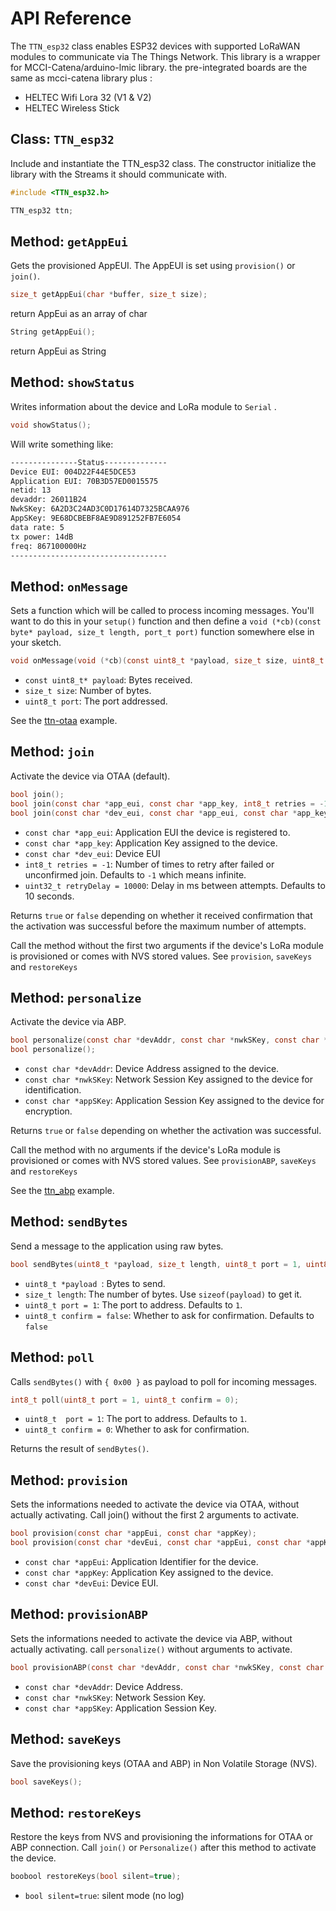 # API Reference

The `TTN_esp32` class enables ESP32 devices with supported LoRaWAN modules to communicate via The Things Network. This library is a wrapper for MCCI-Catena/arduino-lmic library.  the pre-integrated boards are the same as mcci-catena library plus :
 
 - HELTEC Wifi Lora 32 (V1 & V2)
 - HELTEC Wireless Stick

## Class: `TTN_esp32`

Include and instantiate the TTN_esp32 class. The constructor initialize the library with the Streams it should communicate with. 

```c
#include <TTN_esp32.h>

TTN_esp32 ttn;
```

## Method: `getAppEui`

Gets the provisioned AppEUI. The AppEUI is set using `provision()` or `join()`.

```c
size_t getAppEui(char *buffer, size_t size);
```
return AppEui as an array of char
```c
String getAppEui();
```
return AppEui as String
## Method: `showStatus`

Writes information about the device and LoRa module to `Serial` .

```c
void showStatus();
```

Will write something like:

```bash
---------------Status--------------
Device EUI: 004D22F44E5DCE53
Application EUI: 70B3D57ED0015575
netid: 13
devaddr: 26011B24
NwkSKey: 6A2D3C24AD3C0D17614D7325BCAA976
AppSKey: 9E68DCBEBF8AE9D891252FB7E6054
data rate: 5
tx power: 14dB
freq: 867100000Hz
-----------------------------------
```

## Method: `onMessage`

Sets a function which will be called to process incoming messages. You'll want to do this in your `setup()` function and then define a `void (*cb)(const byte* payload, size_t length, port_t port)` function somewhere else in your sketch.

```c
void onMessage(void (*cb)(const uint8_t *payload, size_t size, uint8_t port));
```

- `const uint8_t* payload`: Bytes received.
- `size_t size`: Number of bytes.
- `uint8_t port`: The port addressed.

See the [ttn-otaa](https://github.com/rgot-org/TheThingsNetwork_esp32/blob/master/examples/ttn-otaa/ttn-otaa.ino) example.

## Method: `join`

Activate the device via OTAA (default).

```c
bool join();
bool join(const char *app_eui, const char *app_key, int8_t retries = -1, uint32_t retryDelay = 10000);
bool join(const char *dev_eui, const char *app_eui, const char *app_key, int8_t retries = -1, uint32_t retryDelay = 10000);
```

- `const char *app_eui`: Application EUI the device is registered to.
- `const char *app_key`: Application Key assigned to the device.
- `const char *dev_eui`: Device EUI 
- `int8_t retries = -1`: Number of times to retry after failed or unconfirmed join. Defaults to `-1` which means infinite.
- `uint32_t retryDelay = 10000`: Delay in ms between attempts. Defaults to 10 seconds.

Returns `true` or `false` depending on whether it received confirmation that the activation was successful before the maximum number of attempts.

Call the method without the first two arguments if the device's LoRa module is provisioned or comes with NVS stored values. See `provision`, `saveKeys` and `restoreKeys`

## Method: `personalize`

Activate the device via ABP.

```c
bool personalize(const char *devAddr, const char *nwkSKey, const char *appSKey);
bool personalize();
```

- `const char *devAddr`: Device Address assigned to the device.
- `const char *nwkSKey`: Network Session Key assigned to the device for identification.
- `const char *appSKey`: Application Session Key assigned to the device for encryption.

Returns `true` or `false` depending on whether the activation was successful.

Call the method with no arguments if the device's LoRa module is provisioned or comes with NVS stored values. See `provisionABP`, `saveKeys` and `restoreKeys`

See the [ttn_abp](https://github.com/rgot-org/TheThingsNetwork_esp32/tree/master/examples/ttn_abp) example.

## Method: `sendBytes`

Send a message to the application using raw bytes.

```c
bool sendBytes(uint8_t *payload, size_t length, uint8_t port = 1, uint8_t confirm = 0);
```

- `uint8_t *payload `: Bytes to send.
- `size_t length`: The number of bytes. Use `sizeof(payload)` to get it.
- `uint8_t port = 1`: The port to address. Defaults to `1`.
- `uint8_t confirm = false`: Whether to ask for confirmation. Defaults to `false`

## Method: `poll`

Calls `sendBytes()` with `{ 0x00 }` as payload to poll for incoming messages.

```c
int8_t poll(uint8_t port = 1, uint8_t confirm = 0);
```

- `uint8_t  port = 1`: The port to address. Defaults to `1`.
- `uint8_t confirm = 0`: Whether to ask for confirmation.

Returns the result of `sendBytes()`.


## Method: `provision`

Sets the informations needed to activate the device via OTAA, without actually activating. Call join() without the first 2 arguments to activate.

```c
bool provision(const char *appEui, const char *appKey);
bool provision(const char *devEui, const char *appEui, const char *appKey);
```

- `const char *appEui`: Application Identifier for the device.
- `const char *appKey`: Application Key assigned to the device.
- `const char *devEui`: Device EUI.
## Method: `provisionABP`

Sets the informations needed to activate the device via ABP, without actually activating. call `personalize()` without arguments to activate.
```c
bool provisionABP(const char *devAddr, const char *nwkSKey, const char *appSKey);
```
- `const char *devAddr`: Device Address.
- `const char *nwkSKey`: Network Session Key.
- `const char *appSKey`: Application Session Key.
## Method: `saveKeys`
Save the provisioning keys (OTAA and ABP) in Non Volatile Storage (NVS). 
```c
bool saveKeys();
```
## Method: `restoreKeys`
Restore the keys from NVS and provisioning the informations for OTAA or ABP connection. Call `join()` or `Personalize()` after this method to activate the device.
```c
boobool restoreKeys(bool silent=true);
```
- `bool silent=true`: silent mode (no log)



